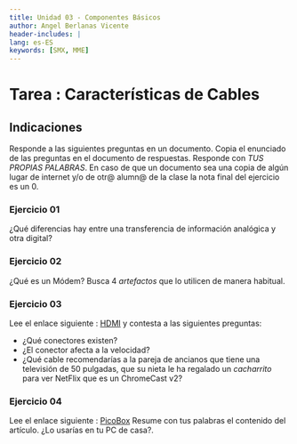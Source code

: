 ```yaml
---
title: Unidad 03 - Componentes Básicos
author: Angel Berlanas Vicente
header-includes: |
lang: es-ES
keywords: [SMX, MME]
---
```


# Tarea : Características de Cables

## Indicaciones

Responde a las siguientes preguntas en un documento. Copia el enunciado de las preguntas en el documento de respuestas.
Responde con *TUS PROPIAS PALABRAS*. En caso de que un documento sea una copia de algún lugar de internet y/o de otr@ alumn@
de la clase la nota final del ejercicio es un 0.

### Ejercicio 01

¿Qué diferencias hay entre una transferencia de información analógica y otra digital?

### Ejercicio 02 

¿Qué es un Módem? Busca 4 *artefactos* que lo utilicen de manera habitual. 

### Ejercicio 03

Lee el enlace siguiente : [HDMI](https://www.xataka.com/basics/tipos-de-cables-hdmi-cuales-hay-y-en-que-se-diferencian) y contesta a las siguientes preguntas:

 * ¿Qué conectores existen?
 * ¿El conector afecta a la velocidad?
 * ¿Qué cable recomendarías a la pareja de ancianos que tiene una televisión de 50 pulgadas, que su nieta le ha regalado un *cacharrito* para ver NetFlix que es un ChromeCast v2?

### Ejercicio 04

Lee el enlace siguiente : [PicoBox](https://www.tomshardware.com/news/picobox-tiny-psu,40425.html)
Resume con tus palabras el contenido del artículo. ¿Lo usarías en tu PC de casa?.

